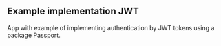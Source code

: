 ## Example implementation JWT

App with example of implementing authentication by JWT tokens using a package Passport.
